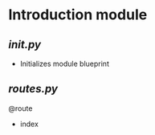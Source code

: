 # Introduction module
## ***__init__.py***
- Initializes module blueprint 


## ***routes.py***
@route
- index
